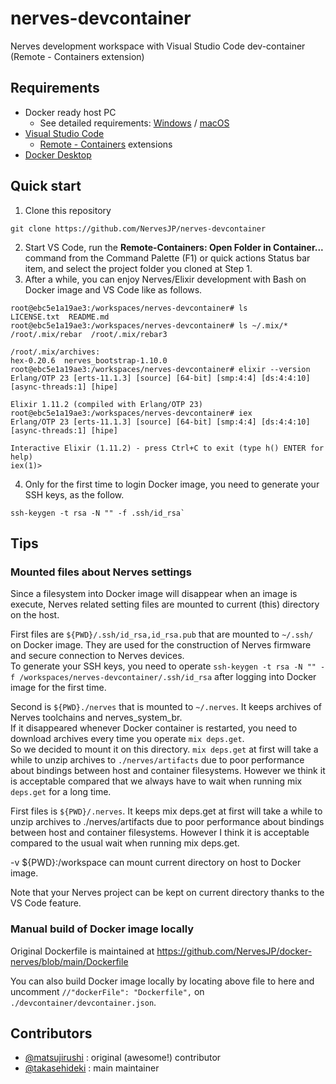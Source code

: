 # nerves-devcontainer

Nerves development workspace with Visual Studio Code dev-container (Remote - Containers extension)

## Requirements

- Docker ready host PC
    - See detailed requirements: [Windows](https://docs.docker.com/docker-for-windows/install/) / [macOS](https://docs.docker.com/docker-for-mac/install/)
- [Visual Studio Code](https://code.visualstudio.com/download)
    - [Remote - Containers](https://marketplace.visualstudio.com/items?itemName=ms-vscode-remote.remote-containers) extensions
- [Docker Desktop](https://docs.docker.com/get-docker/)

## Quick start

1. Clone this repository  
```Shell
git clone https://github.com/NervesJP/nerves-devcontainer
```
2. Start VS Code, run the **Remote-Containers: Open Folder in Container...** command from the Command Palette (F1) or quick actions Status bar item, and select the project folder you cloned at Step 1.
3. After a while, you can enjoy Nerves/Elixir development with Bash on Docker image and VS Code like as follows.  
```Shell
root@ebc5e1a19ae3:/workspaces/nerves-devcontainer# ls 
LICENSE.txt  README.md
root@ebc5e1a19ae3:/workspaces/nerves-devcontainer# ls ~/.mix/*
/root/.mix/rebar  /root/.mix/rebar3

/root/.mix/archives:
hex-0.20.6  nerves_bootstrap-1.10.0
root@ebc5e1a19ae3:/workspaces/nerves-devcontainer# elixir --version 
Erlang/OTP 23 [erts-11.1.3] [source] [64-bit] [smp:4:4] [ds:4:4:10] [async-threads:1] [hipe]

Elixir 1.11.2 (compiled with Erlang/OTP 23)
root@ebc5e1a19ae3:/workspaces/nerves-devcontainer# iex 
Erlang/OTP 23 [erts-11.1.3] [source] [64-bit] [smp:4:4] [ds:4:4:10] [async-threads:1] [hipe]

Interactive Elixir (1.11.2) - press Ctrl+C to exit (type h() ENTER for help)
iex(1)> 
```
4. Only for the first time to login Docker image, you need to generate your SSH keys, as the follow.
```Shell
ssh-keygen -t rsa -N "" -f .ssh/id_rsa`
```

## Tips

### Mounted files about Nerves settings

Since a filesystem into Docker image will disappear when an image is execute, Nerves related setting files are mounted to current (this) directory on the host.

First files are `${PWD}/.ssh/id_rsa,id_rsa.pub` that are mounted to `~/.ssh/` on Docker image. They are used for the construction of Nerves firmware and secure connection to Nerves devices.  
To generate your SSH keys, you need to operate `ssh-keygen -t rsa -N "" -f /workspaces/nerves-devcontainer/.ssh/id_rsa` after logging into Docker image for the first time.

Second is `${PWD}./nerves` that is mounted to `~/.nerves`. It keeps archives of Nerves toolchains and nerves_system_br.  
If it disappeared whenever Docker container is restarted, you need to download archives every time you operate `mix deps.get`.  
So we decided to mount it on this directory. `mix deps.get` at first will take a while to unzip archives to `./nerves/artifacts` due to poor performance about bindings between host and container filesystems. However we think it is acceptable compared that we always have to wait when running mix `deps.get` for a long time.

First files is `${PWD}/.nerves`. It keeps 
 mix deps.get at first will take a while to unzip archives to ./nerves/artifacts due to poor performance about bindings between host and container filesystems. However I think it is acceptable compared to the usual wait when running mix deps.get.


 -v ${PWD}:/workspace can mount current directory on host to Docker image.

Note that your Nerves project can be kept on current directory thanks to the VS Code feature.

### Manual build of Docker image locally

Original Dockerfile is maintained at https://github.com/NervesJP/docker-nerves/blob/main/Dockerfile

You can also build Docker image locally by locating above file to here and uncomment `//"dockerFile": "Dockerfile",` on `./devcontainer/devcontainer.json`.

## Contributors

- [@matsujirushi](https://github.com/matsujirushi) : original (awesome!) contributor
- [@takasehideki](https://github.com/takasehideki) : main maintainer
